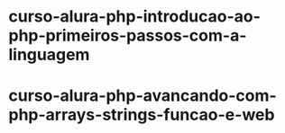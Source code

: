 # curso-alura-php-introducao-ao-php-primeiros-passos-com-a-linguagem
# curso-alura-php-avancando-com-php-arrays-strings-funcao-e-web
